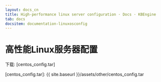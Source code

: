 ```yaml
---
layout: docs_cn
title: High-performance linux server configuration · Docs · KBEngine
tab: docs
docsitem: documentation-linuxosconfig
---
```


高性能Linux服务器配置
====================

下载: 
[centos_config.tar]



[centos_config.tar]: {{ site.baseurl }}/assets/other/centos_config.tar